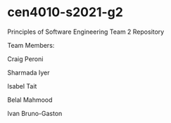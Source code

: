# cen4010-s2021-g2
Principles of Software Engineering Team 2 Repository

Team Members:

Craig Peroni

Sharmada Iyer

Isabel Tait

Belal Mahmood

Ivan Bruno-Gaston